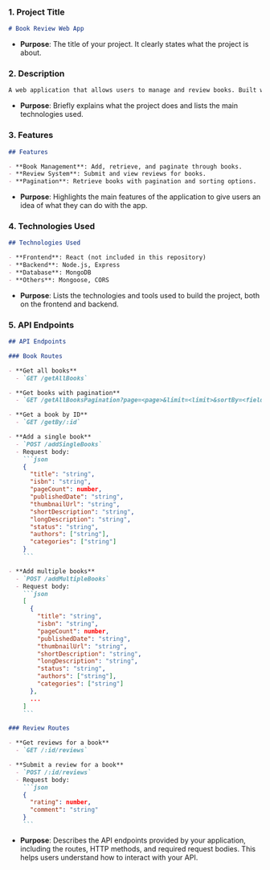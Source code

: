 ### 1. **Project Title**

```markdown
# Book Review Web App
```

- **Purpose**: The title of your project. It clearly states what the project is about.

### 2. **Description**

```markdown
A web application that allows users to manage and review books. Built with Node.js, Express, MongoDB, and React.
```

- **Purpose**: Briefly explains what the project does and lists the main technologies used.

### 3. **Features**

```markdown
## Features

- **Book Management**: Add, retrieve, and paginate through books.
- **Review System**: Submit and view reviews for books.
- **Pagination**: Retrieve books with pagination and sorting options.
```

- **Purpose**: Highlights the main features of the application to give users an idea of what they can do with the app.

### 4. **Technologies Used**

```markdown
## Technologies Used

- **Frontend**: React (not included in this repository)
- **Backend**: Node.js, Express
- **Database**: MongoDB
- **Others**: Mongoose, CORS
```

- **Purpose**: Lists the technologies and tools used to build the project, both on the frontend and backend.

### 5. **API Endpoints**

```markdown
## API Endpoints

### Book Routes

- **Get all books**
  - `GET /getAllBooks`

- **Get books with pagination**
  - `GET /getAllBooksPagination?page=<page>&limit=<limit>&sortBy=<field>&sortOrder=<asc|desc>`

- **Get a book by ID**
  - `GET /getBy/:id`

- **Add a single book**
  - `POST /addSingleBooks`
  - Request body: 
    ```json
    { 
      "title": "string", 
      "isbn": "string", 
      "pageCount": number, 
      "publishedDate": "string", 
      "thumbnailUrl": "string", 
      "shortDescription": "string", 
      "longDescription": "string", 
      "status": "string", 
      "authors": ["string"], 
      "categories": ["string"] 
    }
    ```

- **Add multiple books**
  - `POST /addMultipleBooks`
  - Request body: 
    ```json
    [
      { 
        "title": "string", 
        "isbn": "string", 
        "pageCount": number, 
        "publishedDate": "string", 
        "thumbnailUrl": "string", 
        "shortDescription": "string", 
        "longDescription": "string", 
        "status": "string", 
        "authors": ["string"], 
        "categories": ["string"] 
      },
      ...
    ]
    ```

### Review Routes

- **Get reviews for a book**
  - `GET /:id/reviews`

- **Submit a review for a book**
  - `POST /:id/reviews`
  - Request body: 
    ```json
    { 
      "rating": number, 
      "comment": "string" 
    }
    ```
```

- **Purpose**: Describes the API endpoints provided by your application, including the routes, HTTP methods, and required request bodies. This helps users understand how to interact with your API.
